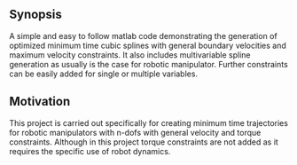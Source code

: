 ## Synopsis

A simple and easy to follow matlab code demonstrating the generation of optimized minimum time cubic splines with general boundary velocities and maximum velocity constraints.
It also includes multivariable spline generation as usually is the case for robotic manipulator. 
Further constraints can be easily added for single or multiple variables.

## Motivation
This project is carried out specifically for creating minimum time trajectories for robotic manipulators with n-dofs with general velocity and torque constraints.
Although in this project torque constraints are not added as it requires the specific use of robot dynamics.

